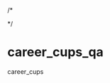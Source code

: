 /*
<!--


                                         
                                   .. .vr       
                                 qBMBBBMBMY     
                                8BBBBBOBMBMv    
                              iMBMM5vOY:BMBBv        
              .r,             OBM;   .: rBBBBBY     
              vUL             7BB   .;7. LBMMBBM.   
             .@Wwz.           :uvir .i:.iLMOMOBM..  
              vv::r;             iY. ...rv,@arqiao. 
               Li. i:             v:.::::7vOBBMBL.. 
               ,i7: vSUi,         :M7.:.,:u08OP. .  
                 .N2k5u1ju7,..     BMGiiL7   ,i,i.  
                  :rLjFYjvjLY7r::.  ;v  vr... rE8q;.:,, 
                 751jSLXPFu5uU@guohezou.,1vjY2E8@Yizero.    
                 BB:FMu rkM8Eq0PFjF15FZ0Xu15F25uuLuu25Gi.   
               ivSvvXL    :v58ZOGZXF2UUkFSFkU1u125uUJUUZ,   
             :@kevensun.      ,iY20GOXSUXkSuS2F5XXkUX5SEv.  
         .:i0BMBMBBOOBMUi;,        ,;8PkFP5NkPXkFqPEqqkZu.  
       .rqMqBBMOMMBMBBBM .           @kexianli.S11kFSU5q5   
     .7BBOi1L1MM8BBBOMBB..,          8kqS52XkkU1Uqkk1kUEJ   
     .;MBZ;iiMBMBMMOBBBu ,           1OkS1F1X5kPP112F51kU   
       .rPY  OMBMBBBMBB2 ,.          rME5SSSFk1XPqFNkSUPZ,.
              ;;JuBML::r:.:.,,        SZPX0SXSP5kXGNP15UBr.
                  L,    :@huhao.      :MNZqNXqSqXk2E0PSXPE .
              viLBX.,,v8Bj. i:r7:,     2Zkqq0XXSNN0NOXXSXOU 
            :r2. rMBGBMGi .7Y, 1i::i   vO0PMNNSXXEqP@Secbone.
            .i1r. .jkY,    vE. iY....  20Fq0q5X5F1S2F22uuv1M; 






-->
*/


career_cups_qa
==============

career_cups 
